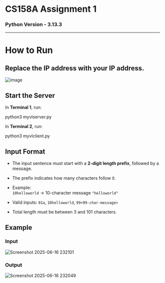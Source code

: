 # CS158A Assignment 1

### Python Version - 3.13.3

---

# How to Run

## Replace the IP address with your IP address.

![image](https://github.com/user-attachments/assets/abd532a7-5421-4bf6-bb1e-334db9a319a4)

## Start the Server

In **Terminal 1**, run:

python3 myvlserver.py

In **Terminal 2**, run:

python3 myvlclient.py

## Input Format

- The input sentence must start with a **2-digit length prefix**, followed by a message.
- The prefix indicates how many characters follow it.
- Example:  
  `10helloworld` → 10-character message `"helloworld"`

- Valid inputs: `01a`, `10helloworld`, `99<99-char-message>`
- Total length must be between 3 and 101 characters.

## Example

### Input
![Screenshot 2025-06-16 232101](https://github.com/user-attachments/assets/6e46f29a-117d-4ac5-8c93-3f7ba087e909)

### Output
![Screenshot 2025-06-16 232049](https://github.com/user-attachments/assets/004fff84-215d-4c8b-8b52-c1e32a05f62d)

